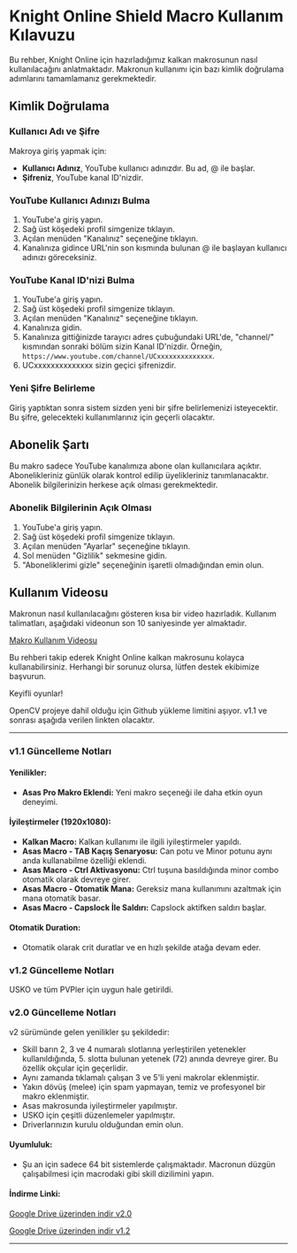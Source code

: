 # Knight Online Shield Macro Kullanım Kılavuzu

Bu rehber, Knight Online için hazırladığımız kalkan makrosunun nasıl kullanılacağını anlatmaktadır. Makronun kullanımı için bazı kimlik doğrulama adımlarını tamamlamanız gerekmektedir.

## Kimlik Doğrulama

### Kullanıcı Adı ve Şifre

Makroya giriş yapmak için:
- **Kullanıcı Adınız**, YouTube kullanıcı adınızdır. Bu ad, @ ile başlar.
- **Şifreniz**, YouTube kanal ID'nizdir.

### YouTube Kullanıcı Adınızı Bulma

1. YouTube'a giriş yapın.
2. Sağ üst köşedeki profil simgenize tıklayın.
3. Açılan menüden "Kanalınız" seçeneğine tıklayın.
4. Kanalınıza gidince URL'nin son kısmında bulunan @ ile başlayan kullanıcı adınızı göreceksiniz.

### YouTube Kanal ID'nizi Bulma

1. YouTube'a giriş yapın.
2. Sağ üst köşedeki profil simgenize tıklayın.
3. Açılan menüden "Kanalınız" seçeneğine tıklayın.
4. Kanalınıza gidin.
5. Kanalınıza gittiğinizde tarayıcı adres çubuğundaki URL'de, "channel/" kısmından sonraki bölüm sizin Kanal ID'nizdir. Örneğin, `https://www.youtube.com/channel/UCxxxxxxxxxxxxxx`.
6. UCxxxxxxxxxxxxxx sizin geçici şifrenizdir.

### Yeni Şifre Belirleme

Giriş yaptıktan sonra sistem sizden yeni bir şifre belirlemenizi isteyecektir. Bu şifre, gelecekteki kullanımlarınız için geçerli olacaktır.

## Abonelik Şartı

Bu makro sadece YouTube kanalımıza abone olan kullanıcılara açıktır. Abonelikleriniz günlük olarak kontrol edilip üyelikleriniz tanımlanacaktır. Abonelik bilgilerinizin herkese açık olması gerekmektedir. 

### Abonelik Bilgilerinin Açık Olması

1. YouTube'a giriş yapın.
2. Sağ üst köşedeki profil simgenize tıklayın.
3. Açılan menüden "Ayarlar" seçeneğine tıklayın.
4. Sol menüden "Gizlilik" sekmesine gidin.
5. "Aboneliklerimi gizle" seçeneğinin işaretli olmadığından emin olun.

## Kullanım Videosu

Makronun nasıl kullanılacağını gösteren kısa bir video hazırladık. Kullanım talimatları, aşağıdaki videonun son 10 saniyesinde yer almaktadır.

[Makro Kullanım Videosu](https://www.youtube.com/watch?v=dQw4w9WgXcQ)

Bu rehberi takip ederek Knight Online kalkan makrosunu kolayca kullanabilirsiniz. Herhangi bir sorunuz olursa, lütfen destek ekibimize başvurun.

Keyifli oyunlar!

OpenCV projeye dahil olduğu için Github yükleme limitini aşıyor.
v1.1 ve sonrası aşağıda verilen linkten olacaktır.

---

### v1.1 Güncelleme Notları

#### Yenilikler:
- **Asas Pro Makro Eklendi:** Yeni makro seçeneği ile daha etkin oyun deneyimi.
  
#### İyileştirmeler (1920x1080):
- **Kalkan Macro:** Kalkan kullanımı ile ilgili iyileştirmeler yapıldı.
- **Asas Macro - TAB Kaçış Senaryosu:** Can potu ve Minor potunu aynı anda kullanabilme özelliği eklendi.
- **Asas Macro - Ctrl Aktivasyonu:** Ctrl tuşuna basıldığında minor combo otomatik olarak devreye girer.
- **Asas Macro - Otomatik Mana:** Gereksiz mana kullanımını azaltmak için mana otomatik basar.
- **Asas Macro - Capslock İle Saldırı:** Capslock aktifken saldırı başlar.
  
#### Otomatik Duration:
- Otomatik olarak crit duratlar ve en hızlı şekilde atağa devam eder.

### v1.2 Güncelleme Notları

USKO ve tüm PVPler için uygun hale getirildi.


### v2.0 Güncelleme Notları

v2 sürümünde gelen yenilikler şu şekildedir:

- Skill barın 2, 3 ve 4 numaralı slotlarına yerleştirilen yetenekler kullanıldığında, 5. slotta bulunan yetenek (72) anında devreye girer. Bu özellik okçular için geçerlidir.
- Aynı zamanda tıklamalı çalışan 3 ve 5'li yeni makrolar eklenmiştir.
- Yakın dövüş (melee) için spam yapmayan, temiz ve profesyonel bir makro eklenmiştir.
- Asas makrosunda iyileştirmeler yapılmıştır.
- USKO için çeşitli düzenlemeler yapılmıştır.
- Driverlarınızın kurulu olduğundan emin olun.


#### Uyumluluk:
- Şu an için sadece 64 bit sistemlerde çalışmaktadır. Macronun düzgün çalışabilmesi için macrodaki gibi skill dizilimini yapın.

#### İndirme Linki:

[Google Drive üzerinden indir v2.0](https://drive.google.com/file/d/1padhnngxlVwJiylrTQjsUAFDIfltT5Hj/view)

[Google Drive üzerinden indir v1.2](https://drive.google.com/file/d/1ZWefv15SQP7v2wksC0hfr-i9rY4u9E50/view)

---
